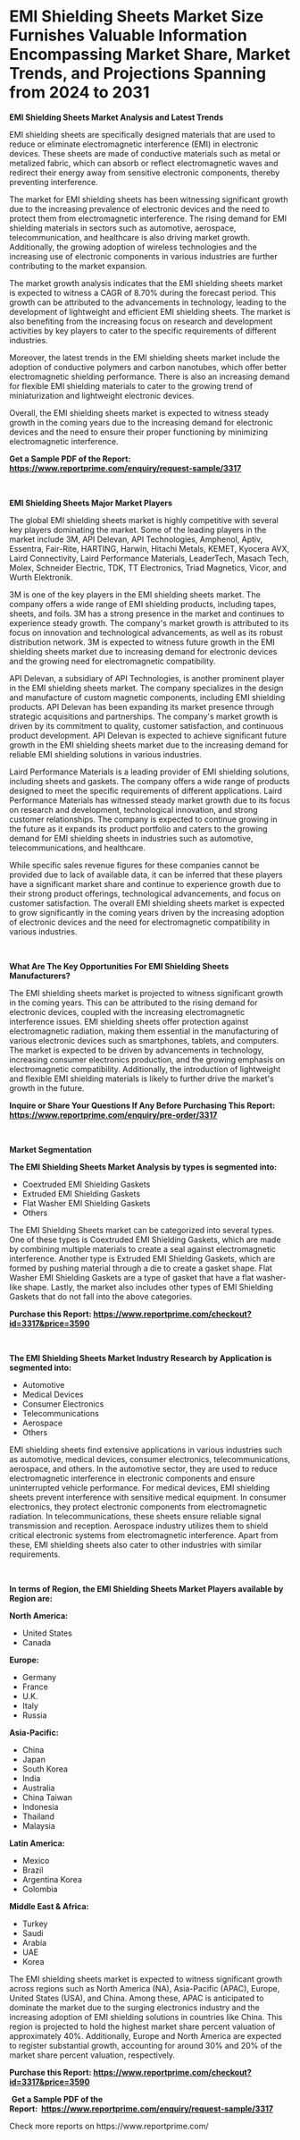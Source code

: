 <p><h1>EMI Shielding Sheets Market Size Furnishes Valuable Information Encompassing Market Share, Market Trends, and Projections Spanning from 2024 to 2031</h1></p><p><strong>EMI Shielding Sheets Market Analysis and Latest Trends</strong></p>
<p><p>EMI shielding sheets are specifically designed materials that are used to reduce or eliminate electromagnetic interference (EMI) in electronic devices. These sheets are made of conductive materials such as metal or metalized fabric, which can absorb or reflect electromagnetic waves and redirect their energy away from sensitive electronic components, thereby preventing interference.</p><p>The market for EMI shielding sheets has been witnessing significant growth due to the increasing prevalence of electronic devices and the need to protect them from electromagnetic interference. The rising demand for EMI shielding materials in sectors such as automotive, aerospace, telecommunication, and healthcare is also driving market growth. Additionally, the growing adoption of wireless technologies and the increasing use of electronic components in various industries are further contributing to the market expansion.</p><p>The market growth analysis indicates that the EMI shielding sheets market is expected to witness a CAGR of 8.70% during the forecast period. This growth can be attributed to the advancements in technology, leading to the development of lightweight and efficient EMI shielding sheets. The market is also benefiting from the increasing focus on research and development activities by key players to cater to the specific requirements of different industries.</p><p>Moreover, the latest trends in the EMI shielding sheets market include the adoption of conductive polymers and carbon nanotubes, which offer better electromagnetic shielding performance. There is also an increasing demand for flexible EMI shielding materials to cater to the growing trend of miniaturization and lightweight electronic devices.</p><p>Overall, the EMI shielding sheets market is expected to witness steady growth in the coming years due to the increasing demand for electronic devices and the need to ensure their proper functioning by minimizing electromagnetic interference.</p></p>
<p><strong>Get a Sample PDF of the Report:&nbsp; <a href="https://www.reportprime.com/enquiry/request-sample/3317">https://www.reportprime.com/enquiry/request-sample/3317</a></strong></p>
<p>&nbsp;</p>
<p><strong>EMI Shielding Sheets Major Market Players</strong></p>
<p><p>The global EMI shielding sheets market is highly competitive with several key players dominating the market. Some of the leading players in the market include 3M, API Delevan, API Technologies, Amphenol, Aptiv, Essentra, Fair-Rite, HARTING, Harwin, Hitachi Metals, KEMET, Kyocera AVX, Laird Connectivity, Laird Performance Materials, LeaderTech, Masach Tech, Molex, Schneider Electric, TDK, TT Electronics, Triad Magnetics, Vicor, and Wurth Elektronik.</p><p>3M is one of the key players in the EMI shielding sheets market. The company offers a wide range of EMI shielding products, including tapes, sheets, and foils. 3M has a strong presence in the market and continues to experience steady growth. The company's market growth is attributed to its focus on innovation and technological advancements, as well as its robust distribution network. 3M is expected to witness future growth in the EMI shielding sheets market due to increasing demand for electronic devices and the growing need for electromagnetic compatibility.</p><p>API Delevan, a subsidiary of API Technologies, is another prominent player in the EMI shielding sheets market. The company specializes in the design and manufacture of custom magnetic components, including EMI shielding products. API Delevan has been expanding its market presence through strategic acquisitions and partnerships. The company's market growth is driven by its commitment to quality, customer satisfaction, and continuous product development. API Delevan is expected to achieve significant future growth in the EMI shielding sheets market due to the increasing demand for reliable EMI shielding solutions in various industries.</p><p>Laird Performance Materials is a leading provider of EMI shielding solutions, including sheets and gaskets. The company offers a wide range of products designed to meet the specific requirements of different applications. Laird Performance Materials has witnessed steady market growth due to its focus on research and development, technological innovation, and strong customer relationships. The company is expected to continue growing in the future as it expands its product portfolio and caters to the growing demand for EMI shielding sheets in industries such as automotive, telecommunications, and healthcare.</p><p>While specific sales revenue figures for these companies cannot be provided due to lack of available data, it can be inferred that these players have a significant market share and continue to experience growth due to their strong product offerings, technological advancements, and focus on customer satisfaction. The overall EMI shielding sheets market is expected to grow significantly in the coming years driven by the increasing adoption of electronic devices and the need for electromagnetic compatibility in various industries.</p></p>
<p>&nbsp;</p>
<p><strong>What Are The Key Opportunities For EMI Shielding Sheets Manufacturers?</strong></p>
<p><p>The EMI shielding sheets market is projected to witness significant growth in the coming years. This can be attributed to the rising demand for electronic devices, coupled with the increasing electromagnetic interference issues. EMI shielding sheets offer protection against electromagnetic radiation, making them essential in the manufacturing of various electronic devices such as smartphones, tablets, and computers. The market is expected to be driven by advancements in technology, increasing consumer electronics production, and the growing emphasis on electromagnetic compatibility. Additionally, the introduction of lightweight and flexible EMI shielding materials is likely to further drive the market's growth in the future.</p></p>
<p><strong>Inquire or Share Your Questions If Any Before Purchasing This Report: <a href="https://www.reportprime.com/enquiry/pre-order/3317">https://www.reportprime.com/enquiry/pre-order/3317</a></strong></p>
<p>&nbsp;</p>
<p><strong>Market Segmentation</strong></p>
<p><strong>The EMI Shielding Sheets Market Analysis by types is segmented into:</strong></p>
<p><ul><li>Coextruded EMI Shielding Gaskets</li><li>Extruded EMI Shielding Gaskets</li><li>Flat Washer EMI Shielding Gaskets</li><li>Others</li></ul></p>
<p><p>The EMI Shielding Sheets market can be categorized into several types. One of these types is Coextruded EMI Shielding Gaskets, which are made by combining multiple materials to create a seal against electromagnetic interference. Another type is Extruded EMI Shielding Gaskets, which are formed by pushing material through a die to create a gasket shape. Flat Washer EMI Shielding Gaskets are a type of gasket that have a flat washer-like shape. Lastly, the market also includes other types of EMI Shielding Gaskets that do not fall into the above categories.</p></p>
<p><strong>Purchase this Report:&nbsp;<a href="https://www.reportprime.com/checkout?id=3317&price=3590">https://www.reportprime.com/checkout?id=3317&price=3590</a></strong></p>
<p>&nbsp;</p>
<p><strong>The EMI Shielding Sheets Market Industry Research by Application is segmented into:</strong></p>
<p><ul><li>Automotive</li><li>Medical Devices</li><li>Consumer Electronics</li><li>Telecommunications</li><li>Aerospace</li><li>Others</li></ul></p>
<p><p>EMI shielding sheets find extensive applications in various industries such as automotive, medical devices, consumer electronics, telecommunications, aerospace, and others. In the automotive sector, they are used to reduce electromagnetic interference in electronic components and ensure uninterrupted vehicle performance. For medical devices, EMI shielding sheets prevent interference with sensitive medical equipment. In consumer electronics, they protect electronic components from electromagnetic radiation. In telecommunications, these sheets ensure reliable signal transmission and reception. Aerospace industry utilizes them to shield critical electronic systems from electromagnetic interference. Apart from these, EMI shielding sheets also cater to other industries with similar requirements.</p></p>
<p>&nbsp;</p>
<p><strong>In terms of Region, the EMI Shielding Sheets Market Players available by Region are:</strong></p>
<p>
    <p> <strong> North America: </strong>
        <ul>
            <li>United States</li>
            <li>Canada</li>
        </ul>
        </p> 
    <p> <strong> Europe: </strong>
        <ul>
            <li>Germany</li>
            <li>France</li>
            <li>U.K.</li>
            <li>Italy</li>
            <li>Russia</li>
        </ul>
        </p> 
    <p> <strong> Asia-Pacific: </strong>
        <ul>
            <li>China</li>
            <li>Japan</li>
            <li>South Korea</li>
            <li>India</li>
            <li>Australia</li>
            <li>China Taiwan</li>
            <li>Indonesia</li>
            <li>Thailand</li>
            <li>Malaysia</li>
        </ul>
        </p> 
    <p> <strong> Latin America: </strong>
        <ul>
            <li>Mexico</li>
            <li>Brazil</li>
            <li>Argentina Korea</li>
            <li>Colombia</li>
        </ul>
        </p> 
    <p> <strong> Middle East & Africa: </strong>
        <ul>
            <li>Turkey</li>
            <li>Saudi</li>
            <li>Arabia</li>
            <li>UAE</li>
            <li>Korea</li>
        </ul>
    </p>
    </p>
<p><p>The EMI shielding sheets market is expected to witness significant growth across regions such as North America (NA), Asia-Pacific (APAC), Europe, United States (USA), and China. Among these, APAC is anticipated to dominate the market due to the surging electronics industry and the increasing adoption of EMI shielding solutions in countries like China. This region is projected to hold the highest market share percent valuation of approximately 40%. Additionally, Europe and North America are expected to register substantial growth, accounting for around 30% and 20% of the market share percent valuation, respectively.</p></p>
<p><strong>Purchase this Report: <a href="https://www.reportprime.com/checkout?id=3317&price=3590">https://www.reportprime.com/checkout?id=3317&price=3590</a></strong></p>
<p>&nbsp;<strong>Get a Sample PDF of the Report:&nbsp;&nbsp;<a href="https://www.reportprime.com/enquiry/request-sample/3317">https://www.reportprime.com/enquiry/request-sample/3317</a></strong></p>
<p><strong></strong></p>
<p>Check more reports on https://www.reportprime.com/</p>